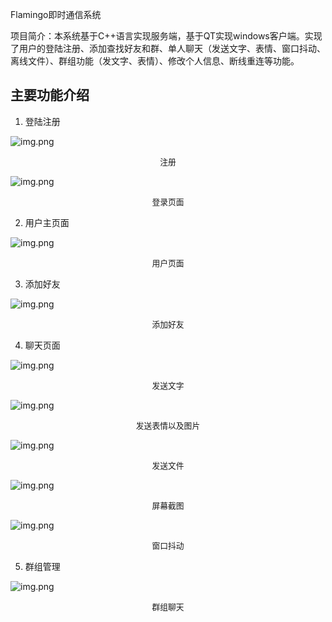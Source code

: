 Flamingo即时通信系统

项目简介：本系统基于C++语言实现服务端，基于QT实现windows客户端。实现了用户的登陆注册、添加查找好友和群、单人聊天（发送文字、表情、窗口抖动、离线文件）、群组功能（发文字、表情）、修改个人信息、断线重连等功能。


## 主要功能介绍

1. 登陆注册

![img.png](https://y1ren.top/api/projects/flamingo/register.png)
<div style="text-align: center;font-size: 0.8rem">注册</div>

![img.png](https://y1ren.top/api/projects/flamingo/login.png)
<div style="text-align: center;font-size: 0.8rem">登录页面</div>

2. 用户主页面

![img.png](https://y1ren.top/api/projects/flamingo/user_page.png)
<div style="text-align: center;font-size: 0.8rem">用户页面</div>

3. 添加好友

![img.png](https://y1ren.top/api/projects/flamingo/add_friend.png)
<div style="text-align: center;font-size: 0.8rem">添加好友</div>

4. 聊天页面

![img.png](https://y1ren.top/api/projects/flamingo/send_text.png)
<div style="text-align: center;font-size: 0.8rem">发送文字</div>

![img.png](https://y1ren.top/api/projects/flamingo/send_pic.png)
<div style="text-align: center;font-size: 0.8rem">发送表情以及图片</div>

![img.png](https://y1ren.top/api/projects/flamingo/send_file.png)
<div style="text-align: center;font-size: 0.8rem">发送文件</div>

![img.png](https://y1ren.top/api/projects/flamingo/screen_catch.png)
<div style="text-align: center;font-size: 0.8rem">屏幕截图</div>

![img.png](https://y1ren.top/api/projects/flamingo/window_shake.png)
<div style="text-align: center;font-size: 0.8rem">窗口抖动</div>

5. 群组管理

![img.png](https://y1ren.top/api/projects/flamingo/group_manage.png)
<div style="text-align: center;font-size: 0.8rem">群组聊天</div>
